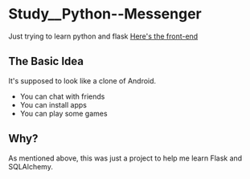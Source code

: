 # Study__Python--Messenger
Just trying to learn python and flask
[Here's the front-end](https://github.com/developerjaym/Study__React--Messenger)

## The Basic Idea
It's supposed to look like a clone of Android.
- You can chat with friends
- You can install apps
- You can play some games

## Why?
As mentioned above, this was just a project to help me learn Flask and SQLAlchemy.
